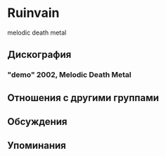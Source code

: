 # Ruinvain

melodic death metal

## Дискография

### "demo" 2002, Melodic Death Metal




## Отношения с другими группами


## Обсуждения


## Упоминания

